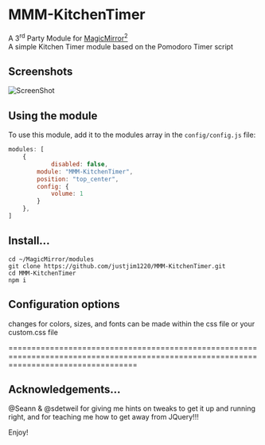 # MMM-KitchenTimer
A 3<sup>rd</sup> Party Module for <a href=https://github.com/MichMich/MagicMirror/tree/developMagicMirror>MagicMirror<sup>2</sup></a><br>
A simple Kitchen Timer module based on the Pomodoro Timer script

## Screenshots

![ScreenShot](https://github.com/justjim1220/MMM-KitchenTimer/blob/master/Screenshot%20(31).png)

## Using the module

To use this module, add it to the modules array in the `config/config.js` file:
````javascript
modules: [
	{
            disabled: false,
	    module: "MMM-KitchenTimer",
	    position: "top_center",
	    config: {
	        volume: 1
	    }
	},
]
````
## Install...
```
cd ~/MagicMirror/modules
git clone https://github.com/justjim1220/MMM-KitchenTimer.git
cd MMM-KitchenTimer
npm i
```

## Configuration options

changes for colors, sizes, and fonts can be made within the css file or your custom.css file

========================================================================================================================================

## Acknowledgements...

@Seann & @sdetweil for giving me hints on tweaks to get it up and running right, and for teaching me how to get away from JQuery!!!

Enjoy!
